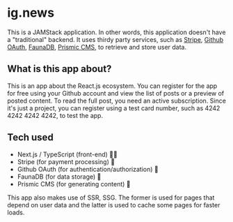 # ig.news

This is a JAMStack application. In other words, this application doesn't have a "traditional" backend. It uses thirdy party services, such as [Stripe](https://stripe.com/en-br), 
[Github OAuth](https://github.com/settings/developers), [FaunaDB](https://fauna.com/), [Prismic CMS](https://prismic.io/), to retrieve and store user data.

## What is this app about?

This is an app about the React.js ecosystem. You can register for the app for free using your Github account and view the list of posts or a preview of posted content. 
To read the full post, you need an active subscription. Since it's just a project, you can register using a test card number, such as 4242 4242 4242 4242, to test the app.

## Tech used

- Next.js / TypeScript (front-end) 👨‍💻
- Stripe (for payment processing) 💸
- Github OAuth (for authentication/authorization) 🔐
- FaunaDB (for data storage) 📁
- Prismic CMS (for generating content) 📃

This app also makes use of SSR, SSG. The former is used for pages that depend on user data and the latter is used to cache some pages for faster loads.
